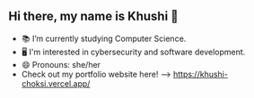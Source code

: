 ## Hi there, my name is Khushi 👋


- 📚 I’m currently studying Computer Science.
- 🖥️ I'm interested in cybersecurity and software development.
- 😄 Pronouns: she/her
- Check out my portfolio website here! --> https://khushi-choksi.vercel.app/

